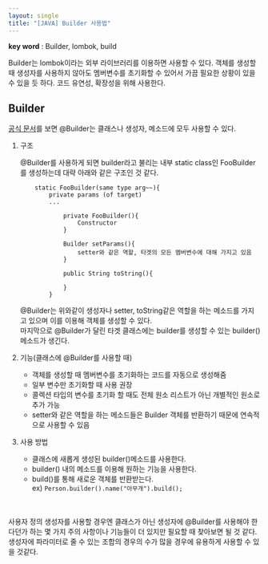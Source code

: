 ```yaml
---
layout: single
title: "[JAVA] Builder 사용법"
---
```


**key word** : Builder, lombok, build

Builder는 lombok이라는 외부 라이브러리를 이용하면 사용할 수 있다.
객체를 생성할 때 생성자를 사용하지 않아도 멤버변수를 초기화할 수 있어서 가끔 필요한 상황이 있을 수 있을 듯 하다. 코드 유연성, 확장성을 위해 사용한다.

## Builder

[공식 문서](https://projectlombok.org/features/Builder)를 보면 @Builder는 클래스나 생성자, 메소드에 모두 사용할 수 있다. <br>

1. 구조

   @Builder를 사용하게 되면 builder라고 불리는 내부 static class인 FooBuilder를 생성하는데 대략 아래와 같은 구조인 것 같다.

   ```
       static FooBuilder(same type arg~~){
           private params (of target)
           ...

               private FooBuilder(){
                   Constructor
               }

               Builder setParams(){
                   setter와 같은 역할, 타겟의 모든 멤버변수에 대해 가지고 있음
               }

               public String toString(){

               }
           }
   ```

   @Builder는 위와같이 생성자나 setter, toString같은 역할을 하는 메소드를 가지고 있으며 이를 이용해 객체를 생성할 수 있다.
   <br>
   마지막으로 @Builder가 달린 타겟 클래스에는 builder를 생성할 수 있는 builder() 메소드가 생긴다.

2. 기능(클래스에 @Builder를 사용할 때)

   - 객체를 생성할 때 멤버변수를 초기화하는 코드를 자동으로 생성해줌
   - 일부 변수만 초기화할 때 사용 권장
   - 콜렉션 타입의 변수를 초기화 할 때도 전체 원소 리스트가 아닌 개별적인 원소로 추가 가능
   - setter와 같은 역할을 하는 메소드들은 Builder 객체를 반환하기 때문에 연속적으로 사용할 수 있음

3. 사용 방법
   - 클래스에 새롭게 생성된 builder()메소드를 사용한다.
   - builder() 내의 메소드를 이용해 원하는 기능을 사용한다.
   - build()를 통해 새로운 객체를 반환받는다.
     <br>
     ex) `Person.builder().name("아무개").build();`

<br>
<br>
사용자 정의 생성자를 사용할 경우엔 클래스가 아닌 생성자에 @Builder를 사용해야 한다던가 하는 몇 가지 주의 사항이나 기능들이 더 있지만 필요할 때 찾아보면 될 것 같다.
<br>
생성자에 파라미터로 줄 수 있는 조합의 경우의 수가 많을 경우에 유용하게 사용할 수 있을 것같다.

